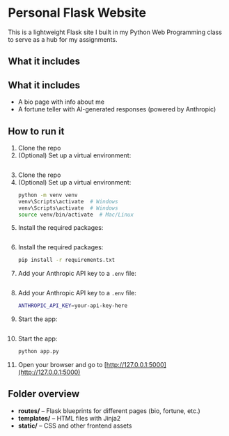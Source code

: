# Personal Flask Website

This is a lightweight Flask site I built in my Python Web Programming class to serve as a hub for my assignments.

## What it includes
## What it includes

- A bio page with info about me
- A fortune teller with AI-generated responses (powered by Anthropic)

## How to run it

1. Clone the repo
2. (Optional) Set up a virtual environment:
   ```bash
1. Clone the repo
2. (Optional) Set up a virtual environment:
   ```bash
   python -m venv venv
   venv\Scripts\activate  # Windows  
   venv\Scripts\activate  # Windows  
   source venv/bin/activate  # Mac/Linux
   ```
3. Install the required packages:
   ```bash
3. Install the required packages:
   ```bash
   pip install -r requirements.txt
   ```
4. Add your Anthropic API key to a `.env` file:
   ```bash
4. Add your Anthropic API key to a `.env` file:
   ```bash
   ANTHROPIC_API_KEY=your-api-key-here
   ```
5. Start the app:
   ```bash
5. Start the app:
   ```bash
   python app.py
   ```
6. Open your browser and go to [http://127.0.0.1:5000](http://127.0.0.1:5000)

## Folder overview

- **routes/** – Flask blueprints for different pages (bio, fortune, etc.)
- **templates/** – HTML files with Jinja2
- **static/** – CSS and other frontend assets